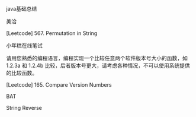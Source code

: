 java基础总结


美洽

[Leetcode] 567. Permutation in String


小年糕在线笔试

请用您熟悉的编程语言，编程实现一个比较任意两个软件版本号大小的函数，如 1.2.3a 和 1.2.4b 比较，后者版本号更大，请考虑各种情况，不可以使用系统提供的比较函数。 

[Leetcode] 165. Compare Version Numbers


BAT

String Reverse